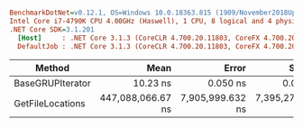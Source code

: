``` ini

BenchmarkDotNet=v0.12.1, OS=Windows 10.0.18363.815 (1909/November2018Update/19H2)
Intel Core i7-4790K CPU 4.00GHz (Haswell), 1 CPU, 8 logical and 4 physical cores
.NET Core SDK=3.1.201
  [Host]     : .NET Core 3.1.3 (CoreCLR 4.700.20.11803, CoreFX 4.700.20.12001), X64 RyuJIT
  DefaultJob : .NET Core 3.1.3 (CoreCLR 4.700.20.11803, CoreFX 4.700.20.12001), X64 RyuJIT


```
|           Method |              Mean |            Error |           StdDev |
|----------------- |------------------:|-----------------:|-----------------:|
| BaseGRUPIterator |          10.23 ns |         0.050 ns |         0.047 ns |
| GetFileLocations | 447,088,066.67 ns | 7,905,999.632 ns | 7,395,276.961 ns |
